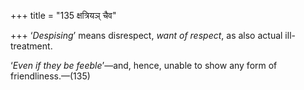 +++
title = "135 क्षत्रियञ् चैव"

+++
‘*Despising*’ means disrespect, *want* *of* *respect*, as also actual
ill-treatment.

‘*Even if they be feeble*’—and, hence, unable to show any form of
friendliness.—(135)


